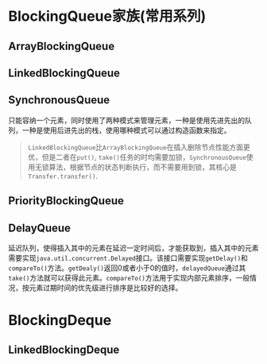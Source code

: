 # BlockingQueue家族(常用系列)
## ArrayBlockingQueue
## LinkedBlockingQueue
## SynchronousQueue
只能容纳一个元素，同时使用了两种模式来管理元素，一种是使用先进先出的队列，一种是使用后进先出的栈，使用哪种模式可以通过构造函数来指定。

>`LinkedBlockingQueue`比`ArrayBlockingQueue`在插入删除节点性能方面更优，但是二者在`put()`, `take()`任务的时均需要加锁，`SynchronousQueue`使用无锁算法，根据节点的状态判断执行，而不需要用到锁，其核心是`Transfer.transfer()`.

## PriorityBlockingQueue
## DelayQueue  
延迟队列，使得插入其中的元素在延迟一定时间后，才能获取到，插入其中的元素需要实现`java.util.concurrent.Delayed`接口。该接口需要实现`getDelay()`和`compareTo()`方法。`getDealy()`返回0或者小于0的值时，`delayedQueue`通过其`take()`方法就可以获得此元素。`compareTo()`方法用于实现内部元素排序，一般情况，按元素过期时间的优先级进行排序是比较好的选择。


# BlockingDeque
## LinkedBlockingDeque
